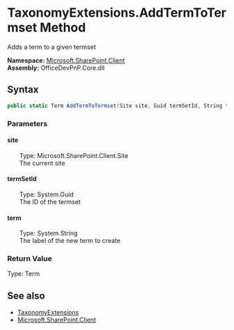 # TaxonomyExtensions.AddTermToTermset Method  
 Adds a term to a given termset   

**Namespace:** [Microsoft.SharePoint.Client](Microsoft.SharePoint.Client.md)  
**Assembly:** OfficeDevPnP.Core.dll  
## Syntax
```C#
public static Term AddTermToTermset(Site site, Guid termSetId, String term)
```
### Parameters
#### site  
&emsp;&emsp;Type: Microsoft.SharePoint.Client.Site  
&emsp;&emsp;The current site  

  

#### termSetId  
&emsp;&emsp;Type: System.Guid  
&emsp;&emsp;The ID of the termset  

  

#### term  
&emsp;&emsp;Type: System.String  
&emsp;&emsp;The label of the new term to create  

  

### Return Value
Type: Term  
  


## See also
- [TaxonomyExtensions](Microsoft.SharePoint.Client.TaxonomyExtensions.md) 
- [Microsoft.SharePoint.Client](Microsoft.SharePoint.Client.md) 
